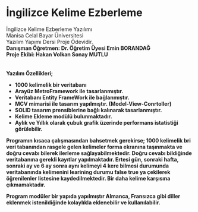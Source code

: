 # İngilizce Kelime Ezberleme
İngilizce Kelime Ezberleme Yazılımı <br>
Manisa Celal Bayar Üniversitesi  <br>
Yazılım Yapımı Dersi Proje Ödevidir.  <br><b>
Danışman Öğretmen: Dr. Öğretim Üyesi Emin BORANDAĞ <br> <b>
Proje Ekibi: Hakan Volkan Sonay MUTLU <br></b>
 <br> <br>
 Yazılım Özellikleri; <br>
 <ul><b>
 <li>1000 kelimelik bir veritabanı </li>
 <li>Arayüz MetroFramework ile tasarlanmıştır. </li>
 <li>Veritabanı Entity FrameWork ile bağlanmıştır. </li>
 <li>MCV mimarisi ile tasarım yapılmıştır. (Model-View-Conrtoller) </li>
  <li>SOLID tasarım prensiblerine bağlı kalınarak tasarlanmıştır.</li>
 <li>Kelime Ekleme modülü bulunmaktadır. </li>
 <li>Aylık ve Yıllık olarak çubuk grafik üzerinde performans istatistiği görülebilir. </li>
 </ul>
 Programın kısaca çalışmasından bahsetmek gerekirse; 1000 kelimelik bri veri tabanından rasgele gelen kelimeler forma ekranına taşınmakta
 ve doğru cevabı bilerek ilerleme sağlayabilmektedir. Doğru cevabı bildiğinde veritabanına gerekli kayıtlar yapılmaktadır. 
 Ertesi gün, sonraki hafta, sonraki ay ve 6 ay sonra aynı kelimeyi 4 kere bilmesi durumunda veritabanında kelimenini learining durumu false 
 true ya çekilerek öğrenilenler listesine kaydedilmektedir. Bir daha kelime karşısına çıkmamaktadır. <br>
 
 Program modüler bir yapıda yapılmıştır Almanca, Fransızca gibi diller eklenmek istenildiğinde kolaylıkla eklenebilir ve kullanılabilir. <br>
 
 
 
 

